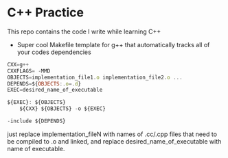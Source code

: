 # C++ Practice
This repo contains the code I write while learning C++

- Super cool Makefile template for g++ that automatically tracks all of your codes dependencies
```javascript
CXX=g++
CXXFLAGS= -MMD
OBJECTS=implementation_file1.o implementation_file2.o ...
DEPENDS=${OBJECTS:.o=.d}
EXEC=desired_name_of_executable

${EXEC}: ${OBJECTS}
	${CXX} ${OBJECTS} -o ${EXEC}

-include ${DEPENDS}
```
just replace implementation_fileN with names of .cc/.cpp files that need to be compiled to .o and linked, and replace desired_name_of_executable with name of executable.
